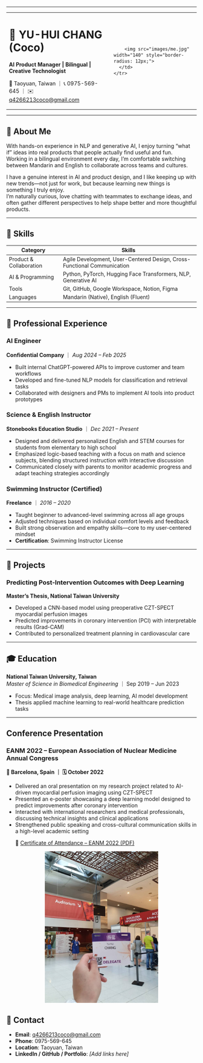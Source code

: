 ---

<div align="center">
  <table style="border: none;">
    <tr>
      <td style="vertical-align: middle; padding-right: 20px;">
        <h1>🧠 YU-HUI CHANG (Coco)</h1>
        <p><strong>AI Product Manager | Bilingual | Creative Technologist</strong></p>
        <p>📍 Taoyuan, Taiwan ｜ 📞 0975-569-645 ｜ ✉️ <a href="mailto:q4266213coco@gmail.com">q4266213coco@gmail.com</a></p>
      </td>
      <td style="vertical-align: middle;">
        
        <img src="images/me.jpg" width="140" style="border-radius: 12px;">
      </td>
    </tr>
  </table>
</div>


<hr>
<h2 id="📝-about-me">📝 About Me</h2>
<p>With hands-on experience in NLP and generative AI, I enjoy turning “what if” ideas into real products that people actually find useful and fun.<br>
Working in a bilingual environment every day, I’m comfortable switching between Mandarin and English to collaborate across teams and cultures.</p>
<p>I have a genuine interest in AI and product design, and I like keeping up with new trends—not just for work, but because learning new things is something I truly enjoy.<br>
I’m naturally curious, love chatting with teammates to exchange ideas, and often gather different perspectives to help shape better and more thoughtful products.</p>
<hr>
<h2 id="🔧-skills">🔧 Skills</h2>
<div align="center">
<table>
<thead>
<tr>
<th>Category</th>
<th>Skills</th>
</tr>
</thead>
<tbody>
<tr>
<td>Product &amp; Collaboration</td>
<td>Agile Development, User-Centered Design, Cross-Functional Communication</td>
</tr>
<tr>
<td>AI &amp; Programming</td>
<td>Python, PyTorch, Hugging Face Transformers, NLP, Generative AI</td>
</tr>
<tr>
<td>Tools</td>
<td>Git, GitHub, Google Workspace, Notion, Figma</td>
</tr>
<tr>
<td>Languages</td>
<td>Mandarin (Native), English (Fluent)</td>
</tr>
</tbody>
</table><hr></div>
<h2 id="💼-professional-experience">💼 Professional Experience</h2>
<h3 id="ai-engineer">AI Engineer</h3>
<p><strong>Confidential Company</strong> ｜ <em>Aug 2024 – Feb 2025</em></p>
<ul>
<li>Built internal ChatGPT-powered APIs to improve customer and team workflows</li>
<li>Developed and fine-tuned NLP models for classification and retrieval tasks</li>
<li>Collaborated with designers and PMs to implement AI tools into product prototypes</li>
</ul>
<h3 id="science--english-instructor">Science &amp; English Instructor</h3>
<p><strong>Stonebooks Education Studio</strong> ｜ <em>Dec 2021 – Present</em></p>
<ul>
<li>Designed and delivered personalized English and STEM courses for students from elementary to high school</li>
<li>Emphasized logic-based teaching with a focus on math and science subjects, blending structured instruction with interactive discussion</li>
<li>Communicated closely with parents to monitor academic progress and adapt teaching strategies accordingly</li>
</ul>
<h3 id="swimming-instructor-certified">Swimming Instructor (Certified)</h3>
<p><strong>Freelance</strong> ｜ <em>2016 – 2020</em></p>
<ul>
<li>Taught beginner to advanced-level swimming across all age groups</li>
<li>Adjusted techniques based on individual comfort levels and feedback</li>
<li>Built strong observation and empathy skills—core to my user-centered mindset  </li>
<li><strong>Certification</strong>: Swimming Instructor License</li>
</ul>
<hr>
<h2 id="🧪-projects">🧪 Projects</h2>
<h3 id="predicting-post-intervention-outcomes-with-deep-learning">Predicting Post-Intervention Outcomes with Deep Learning</h3>
<p><strong>Master’s Thesis, National Taiwan University</strong></p>
<ul>
<li>Developed a CNN-based model using preoperative CZT-SPECT myocardial perfusion images</li>
<li>Predicted improvements in coronary intervention (PCI) with interpretable results (Grad-CAM)</li>
<li>Contributed to personalized treatment planning in cardiovascular care</li>
</ul>
<hr>
<h2 id="🎓-education">🎓 Education</h2>
<p><strong>National Taiwan University, Taiwan</strong><br>
<em>Master of Science in Biomedical Engineering</em> ｜ Sep 2019 – Jun 2023</p>
<ul>
<li>Focus: Medical image analysis, deep learning, AI model development</li>
<li>Thesis applied machine learning to real-world healthcare prediction tasks</li>
</ul>
<hr>
<h2 id="🎤-conference-presentation"> Conference Presentation</h2>
<h3>EANM 2022 – European Association of Nuclear Medicine Annual Congress</h3>
<p><strong>📍 Barcelona, Spain ｜ 🗓️ October 2022</strong></p>
<ul>
  <li>Delivered an oral presentation on my research project related to AI-driven myocardial perfusion imaging using CZT-SPECT</li>
  <li>Presented an e-poster showcasing a deep learning model designed to predict improvements after coronary intervention</li>
  <li>Interacted with international researchers and medical professionals, discussing technical insights and clinical applications</li>
  <li>Strengthened public speaking and cross-cultural communication skills in a high-level academic setting</li>
  <p>📄 <a href="profile/images/Attendance_Certificate_YChang_1.pdf" target="_blank">
  Certificate of Attendance – EANM 2022 (PDF)
</a></p>

</ul>
<p align="center">
  <img src="images/eanm2022.jpg" width="300" alt="EANM 2022 – Coco presenting">
</p>

<h2 id="📎-contact">📎 Contact</h2>
<ul>
<li><strong>Email</strong>: <a href="mailto:q4266213coco@gmail.com">q4266213coco@gmail.com</a></li>
<li><strong>Phone</strong>: 0975-569-645</li>
<li><strong>Location</strong>: Taoyuan, Taiwan</li>
<li><strong>LinkedIn / GitHub / Portfolio</strong>: <em>[Add links here]</em></li>
</ul>

